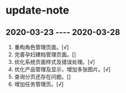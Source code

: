 # update-note

## 2020-03-23 ---- 2020-03-28

1. 重构角色管理页面。[√]
2. 完善孕妇建档管理页面。[]
3. 优化系统页面样式及错误处理。[√]
4. 优化产品管理及显示，增加多张图片。[√]
5. 查询分页还存在问题。[]
5. 增加任务管理页。[√]